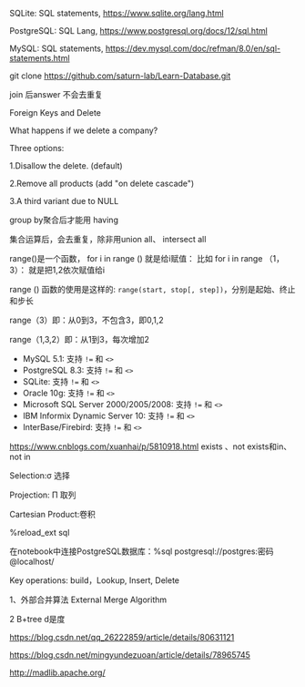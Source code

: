 SQLite: SQL statements, https://www.sqlite.org/lang.html

PostgreSQL: SQL Lang, https://www.postgresql.org/docs/12/sql.html

MySQL: SQL statements, https://dev.mysql.com/doc/refman/8.0/en/sql-statements.html

git clone https://github.com/saturn-lab/Learn-Database.git

join 后answer 不会去重复



Foreign Keys and Delete

What happens if we delete a company? 

Three options:

1.Disallow the delete. (default)

2.Remove all products (add "on delete cascade")

3.A third variant due to NULL

group by聚合后才能用 having 

集合运算后，会去重复，除非用union all、 intersect all

range()是一个函数， for i in range () 就是给i赋值：
比如 for i in range （1，3）：
就是把1,2依次赋值给i

range () 函数的使用是这样的:
`range(start, stop[, step])`，分别是起始、终止和步长

range（3）即：从0到3，不包含3，即0,1,2

range（1,3,2）即：从1到3，每次增加2

- MySQL 5.1: 支持 `!=` 和 `<>`
- PostgreSQL 8.3: 支持 `!=` 和 `<>`
- SQLite: 支持 `!=` 和 `<>`
- Oracle 10g: 支持 `!=` 和 `<>`
- Microsoft SQL Server 2000/2005/2008: 支持 `!=` 和 `<>`
- IBM Informix Dynamic Server 10: 支持 `!=` 和 `<>`
- InterBase/Firebird: 支持 `!=` 和 `<>`



https://www.cnblogs.com/xuanhai/p/5810918.html exists 、not exists和in、not in



Selection:σ 选择

 Projection: Π 取列

Cartesian Product:卷积

%reload_ext sql

在notebook中连接PostgreSQL数据库：%sql postgresql://postgres:密码@localhost/

Key operations: build，Lookup, Insert, Delete



1、外部合并算法  External Merge Algorithm

2     B+tree  d是度  

https://blog.csdn.net/qq_26222859/article/details/80631121

https://blog.csdn.net/mingyundezuoan/article/details/78965745





http://madlib.apache.org/